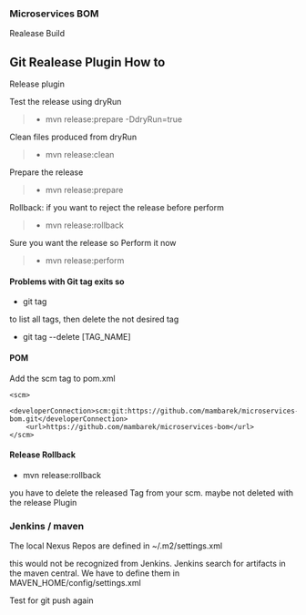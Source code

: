 ### Microservices BOM

Realease Build

## Git Realease Plugin How to
Release plugin

Test the release using dryRun
> - mvn release:prepare -DdryRun=true

Clean files produced from dryRun
> - mvn release:clean

Prepare the release  
> - mvn release:prepare

Rollback: if you want to reject the release before perform
> - mvn release:rollback

Sure you want the release so Perform it now  
> - mvn release:perform

#### Problems with Git tag exits so
- git tag  

to list all tags, then delete the not desired tag
- git tag --delete [TAG_NAME]

#### POM
Add the scm tag to pom.xml

    <scm>
        <developerConnection>scm:git:https://github.com/mambarek/microservices-bom.git</developerConnection>
        <url>https://github.com/mambarek/microservices-bom</url>
    </scm>
    
#### Release Rollback
- mvn release:rollback

you have to delete the released Tag from your scm. maybe not deleted with the release Plugin

### Jenkins / maven

The local Nexus Repos are defined in ~/.m2/settings.xml

this would not be recognized from Jenkins. Jenkins search for artifacts in the maven central. We have to define them in MAVEN_HOME/config/settings.xml


Test for git push again
    

